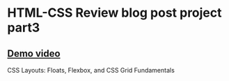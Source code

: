 # HTML-CSS Review blog post project part3
## [Demo video](https://www.linkedin.com/feed/update/urn:li:activity:7057339751737044992/?originTrackingId=YKS4vgAWTTmgg0NiTycyyA%3D%3D)
CSS Layouts: Floats, Flexbox, and CSS Grid Fundamentals
